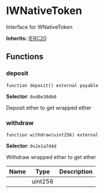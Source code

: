 

# IWNativeToken


Interface for WNativeToken



**Inherits:** [IERC20](https://docs.openzeppelin.com/contracts/4.x/)

## Functions
### deposit

```solidity
function deposit() external payable
```
**Selector**: `0xd0e30db0`

Deposit ether to get wrapped ether

### withdraw

```solidity
function withdraw(uint256) external
```
**Selector**: `0x2e1a7d4d`

Withdraw wrapped ether to get ether

| Name | Type | Description |
| ---- | ---- | ----------- |
|  | uint256 |  |

